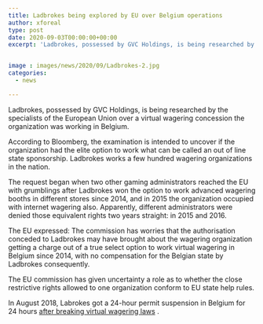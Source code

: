 ```yaml
---
title: Ladbrokes being explored by EU over Belgium operations
author: xforeal 
type: post
date: 2020-09-03T00:00:00+00:00
excerpt: 'Ladbrokes, possessed by GVC Holdings, is being researched by the specialists of the European Union over a virtual wagering concession the organization was working in Belgium '


image : images/news/2020/09/Ladbrokes-2.jpg
categories:
  - news

---
```

 

Ladbrokes, possessed by GVC Holdings, is being researched by the specialists of the European Union over a virtual wagering concession the organization was working in Belgium. 

According to Bloomberg, the examination is intended to uncover if the organization had the elite option to work what can be called an out of line state sponsorship. Ladbrokes works a few hundred wagering organizations in the nation. 

The request began when two other gaming administrators reached the EU with grumblings after Ladbrokes won the option to work advanced wagering booths in different stores since 2014, and in 2015 the organization occupied with internet wagering also. Apparently, different administrators were denied those equivalent rights two years straight: in 2015 and 2016. 

The EU expressed: The commission has worries that the authorisation conceded to Ladbrokes may have brought about the wagering organization getting a charge out of a true select option to work virtual wagering in Belgium since 2014, with no compensation for the Belgian state by Ladbrokes consequently. 

The EU commission has given uncertainty a role as to whether the close restrictive rights allowed to one organization conform to EU state help rules. 

In August 2018, Labrokes got a 24-hour permit suspension in Belgium for 24 hours [after breaking virtual wagering laws][1] .

 [1]: #